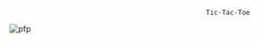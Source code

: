                                                      Tic-Tac-Toe
![pfp](https://user-images.githubusercontent.com/45996894/155713094-9eb6b805-b68b-40dc-b2da-149dad631eaa.png)

